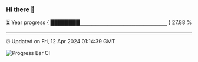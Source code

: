 ### Hi there 👋

⏳ Year progress { ████████▁▁▁▁▁▁▁▁▁▁▁▁▁▁▁▁▁▁▁▁▁▁ } 27.88 %

---

⏰ Updated on Fri, 12 Apr 2024 01:14:39 GMT

![Progress Bar CI](https://github.com/ZhaoGui/ZhaoGui/workflows/Progress%20Bar%20CI/badge.svg)
